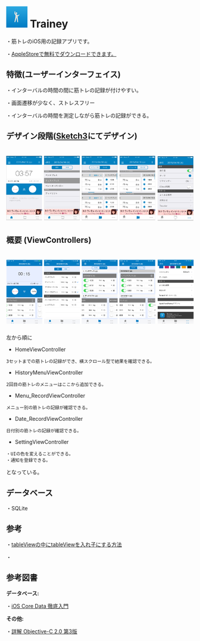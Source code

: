 # ![Trainey](misc/Icon.png) Trainey
・筋トレのiOS用の記録アプリです。

・[AppleStoreで無料でダウンロードできます。](https://geo.itunes.apple.com/jp/app/trainey-intabaru-zhongni-jian/id1022841669?mt=8)

## 特徴(ユーザーインターフェイス)
・インターバルの時間の間に筋トレの記録が付けやすい。

・画面遷移が少なく、ストレスフリー

・インターバルの時間を測定しながら筋トレの記録ができる。

## デザイン段階([Sketch3](http://www.sketchapp.com)にてデザイン)

# ![Trainey](misc/design.001.png)

## 概要 (ViewControllers)

# ![Trainey](misc/ViewControllers_ScreenShot.001.png)

左から順に

* HomeViewController

`````
3セットまでの筋トレの記録ができ、横スクロール型で結果を確認できる。
`````

* HistoryMenuViewController

````
2回目の筋トレのメニューはここから追加できる。
````

* Menu_RecordViewController

````
メニュー別の筋トレの記録が確認できる。
````

* Date_RecordViewController

````
日付別の筋トレの記録が確認できる。
````

* SettingViewController

````
・UIの色を変えることができる。
・通知を登録できる。
````

となっている。

## データベース

・SQLite

## 参考

・[tableViewの中にtableViewを入れ子にする方法](http://qiita.com/bohemian916/items/16e647e9c493347bec1c)

・

## 参考図書

**データベース:**

・[iOS Core Data 徹底入門](http://www.amazon.co.jp/iOS-Core-Data徹底入門-國居-貴浩/dp/4798039799)

**その他:**

・[詳解 Objective-C 2.0 第3版](http://www.amazon.co.jp/詳解-Objective-C-2-0-第3版-荻原/dp/4797368276)